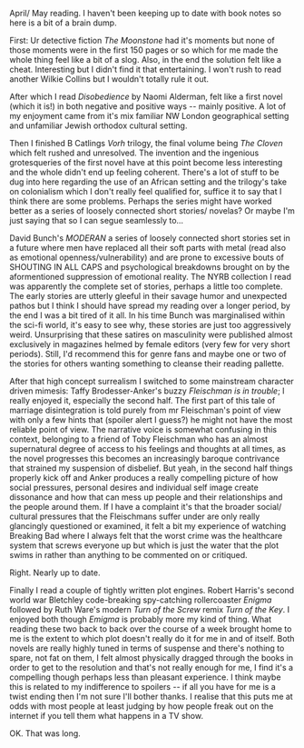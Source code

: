 April/ May reading. I haven't been keeping up to date with book notes so here is a bit of a brain dump. 

First: Ur detective fiction _The Moonstone_ had it's moments but none of those moments were in the first 150 pages or so which for me made the whole thing feel like a bit of a slog. Also, in the end the solution felt like a cheat. Interesting but I didn't find it that entertaining. I won't rush to read another Wilkie Collins but I wouldn't totally rule it out.

After which I read _Disobedience_ by Naomi Alderman, felt like a first novel (which it is!) in both negative and positive ways -- mainly positive. A lot of my enjoyment came from it's mix familiar NW London geographical setting and unfamiliar Jewish orthodox cultural setting. 

Then I finished B Catlings _Vorh_ trilogy, the final volume being _The Cloven_ which felt rushed and unresolved. The invention and the ingenious grotesqueries of the first novel have at this point become less interesting and the whole didn't end up feeling coherent. There's a lot of stuff to be dug into here regarding the use of an African setting and the trilogy's take on colonialism which I don't really feel qualified for, suffice it to say that I think there are some problems. Perhaps the series might have worked better as a series of loosely connected short stories/ novelas? Or maybe I'm just saying that so I can segue seamlessly to...

David Bunch's _MODERAN_ a series of loosely connected short stories set in a future where men have replaced all their soft parts with metal (read also as emotional openness/vulnerability) and are prone to excessive bouts of SHOUTING IN ALL CAPS and psychological breakdowns brought on by the aformentioned suppression of emotional reality. The NYRB collection I read was apparently the complete set of stories, perhaps a little too complete. The early stories are utterly gleeful in their savage humor and unexpected pathos but I think I should have spread my reading over a longer period, by the end I was a bit tired of it all. In his time Bunch was marginalised within the sci-fi world, it's easy to see why, these stories are just too aggressively weird. Unsurprising that these satires on masculinity were published almost exclusively in magazines helmed by female editors (very few for very short periods). Still, I'd recommend this for genre fans and maybe one or two of the stories for others wanting something to cleanse their reading pallette.

After that high concept surrealism I switched to some mainstream character driven mimesis: Taffy Brodesser-Anker's buzzy _Fleischman is in trouble_; I really enjoyed it, especially the second half. The first part of this tale of marriage disintegration is told purely from mr Fleischman's point of view with only a few hints that (spoiler alert I guess?) he might not have the most reliable point of view. The narrative voice is somewhat confusing in this context, belonging to a friend of Toby Fleischman who has an almost supernatural degree of access to his feelings and thoughts at all times, as the novel progresses this becomes an increasingly baroque contrivance that strained my suspension of disbelief. But yeah, in the second half things properly kick off and Anker produces a really compelling picture of how social pressures, personal desires and individual self image create dissonance and how that can mess up people and their relationships and the people around them. If I have a complaint it's that the broader social/ cultural pressures that the Fleischmans suffer under are only really glancingly questioned or examined, it felt a bit my experience of watching Breaking Bad where I always felt that the worst crime was the healthcare system that screws everyone up but which is just the water that the plot swims in rather than anything to be commented on or critiqued.

Right. Nearly up to date.

Finally I read a couple of tightly written plot engines. Robert Harris's second world war Bletchley code-breaking spy-catching rollercoaster _Enigma_ followed by Ruth Ware's modern _Turn of the Screw_ remix _Turn of the Key_. I enjoyed both though _Emigma_ is probably more my kind of thing. What reading these two back to back over the course of a week brought home to me is the extent to which plot doesn't really do it for me in and of itself. Both novels are really highly tuned in terms of suspense and there's nothing to spare, not fat on them, I felt almost physically dragged through the books in order to get to the resolution and that's not really enough for me, I find it's a compelling though perhaps less than pleasant experience. I think maybe this is related to my indifference to spoilers -- if all you have for me is a twist ending then I'm not sure I'll bother thanks. I realise that this puts me at odds with most people at least judging by how people freak out on the internet if you tell them what happens in a TV show.

OK. That was long.
